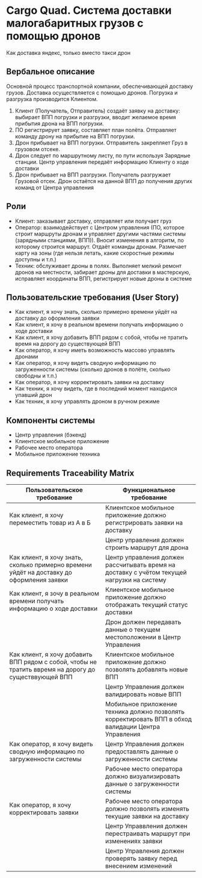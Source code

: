 # Cargo Quad. Система доставки малогабаритных грузов с помощью дронов
Как доставка яндекс, только вместо такси дрон

## Вербальное описание
Основной процесс транспортной компании, обеспечивающей доставку грузов. Доставка осуществляется с помощью дронов. Погрузка и разгрузка производится Клиентом.
1. Клиент (Получатель, Отправитель) создаёт заявку на доставку: выбирает ВПП погрузки и разгрузки, вводит желаемое время прибытия дрона на ВПП погрузки.
2. ПО регистрирует заявку, составляет план полёта. Отправляет команду дрону на прибытие на ВПП погрузки.
3. Дрон прибывает на ВПП погрузки. Отправитель закрепляет Груз в грузовом отсеке.
4. Дрон следует по маршрутному листу, по пути используя Зарядные станции. Центр управления передаёт информацию Клиенту о ходе доставки
5. Дрон прибывает на ВПП разгрузки. Получатель разгружает Грузовой отсек. Дрон остаётся на данной ВПП до получения других команд от Центра управления

## Роли
- Клиент: заказывает доставку, отправляет или получает груз
- Оператор: взаимодействует с Центром управления (ПО, которое строит маршруты дронам и управляет другими частями системы (зарядными станциями, ВПП)). Вносит изменения в алгоритм, по которому строится маршрут. Отдаёт команды дронам. 
Размечает карту на зоны (где нельзя летать, какие скоростные режимы доступны и т.п.)
- Техник: обслуживает дроны в полях.  Выполняет мелкий ремонт дронов на местности, забирает дроны для доставки в мастерскую, исправляет координаты ВПП, регистрирует новые дроны в системе

## Пользовательские требования (User Story)
- Как клиент, я хочу знать, сколько примерно времени уйдёт на доставку до оформления заявки
- Как клиент, я хочу в реальном времени получать информацию о ходе доставки
- Как клиент, я хочу добавить ВПП рядом с собой, чтобы не тратить время на дорогу до существующей ВПП
- Как оператор, я хочу иметь возможность массово управлять дронами
- Как оператор, я хочу видеть сводную информацию по загруженности системы (сколько дронов в полёте, сколько свободны и т.п.)
- Как оператор, я хочу корректировать заявки на доставку
- Как техник, я хочу видеть, где в последний момент находился упавший дрон
- Как техник, я хочу управлять дроном в ручном режиме

## Компоненты системы
- Центр управления (бэкенд)
- Клиентское мобильное приложение
- Рабочее место оператора
- Мобильное приложение техника

## Requirements Traceability Matrix
|Пользовательское требование|Функциональное требование|
|---|---|
|Как клиент, я хочу переместить товар из А в Б|Клиентское мобильное приложение должно регистрировать заявки на доставку|
||Центр управления должен строить маршрут для дрона|
|Как клиент, я хочу знать, сколько примерно времени уйдёт на доставку до оформления заявки|Центр управления должен рассчитывать время на доставку с учётом текущей нагрузки на систему|
|Как клиент, я зочу в реальном времени получать информацию о ходе доставки|Клиентское мобильное приложение должно отображать текущий статус доставки|
||Дрон должен передавать данные о текущем местоположении в Центр Управления|
|Как клиент, я хочу добавить ВПП рядом с собой, чтобы не тратить ввремя на дорогу до существвующей ВПП|Клиентское мобильное приложение должно позволять добавлять новые ВПП|
||Центр Управления должен валидировать новые ВПП|
||Мобильное приложение техника должно позволять корректировать ВПП в обход валидации Центра Управления|
|Как оператор, я хочу видеть сводную информацию по загруженности системы|Центр Управления должен предоставлять данные о загруженности системы|
||Рабочее место оператора должно визуализировать данные о загруженности системы|
|Как оператор, я хочу корректировать заявки |Рабочее место оператора должно позволять изменять текущие заявки на доставку|
||Центр Управвления должен перестраивать маршрут при изменениях заявки|
||Центр Управления должен проверять заявку перед внесением изменений|
